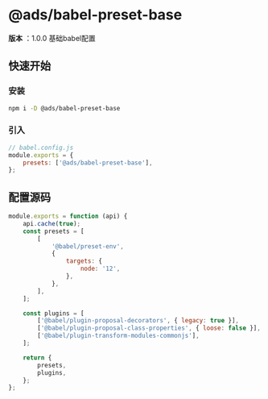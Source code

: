 # @ads/babel-preset-base
**版本** ：1.0.0
基础babel配置

## 快速开始

### 安装
```bash
npm i -D @ads/babel-preset-base
```

### 引入
```js
// babel.config.js
module.exports = {
    presets: ['@ads/babel-preset-base'],
};
```


 <!-- 渲染后缀内容  -->



<a name="source"></a>


## 配置源码

```js
module.exports = function (api) {
    api.cache(true);
    const presets = [
        [
            '@babel/preset-env',
            {
                targets: {
                    node: '12',
                },
            },
        ],
    ];

    const plugins = [
        ['@babel/plugin-proposal-decorators', { legacy: true }],
        ['@babel/plugin-proposal-class-properties', { loose: false }],
        ['@babel/plugin-transform-modules-commonjs'],
    ];

    return {
        presets,
        plugins,
    };
};
```



